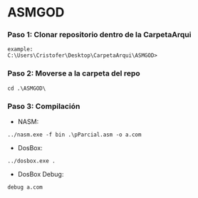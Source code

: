 # ASMGOD

### Paso 1: Clonar repositorio dentro de la CarpetaArqui
```
example:
C:\Users\Cristofer\Desktop\CarpetaArqui\ASMGOD>
```

### Paso 2: Moverse a la carpeta del repo
```
cd .\ASMGOD\
```
### Paso 3: Compilación
- NASM:
```
../nasm.exe -f bin .\pParcial.asm -o a.com
```
- DosBox:
```
../dosbox.exe .
```
- DosBox Debug:
```
debug a.com
```